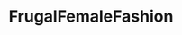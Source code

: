 ---
title: FrugalFemaleFashion
crosslinks:
- femalefashionadvice
- HailCorporate
- MakeupAddiction
- frugalmalefashion
- Indiemakeupandmore
- ModSupport
- xxfitness
---